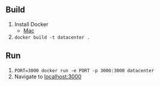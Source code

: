 ## Build

1. Install Docker
    * [Mac](https://docs.docker.com/docker-for-mac/)
2. `docker build -t datacenter .`

## Run

1. `PORT=3000 docker run -e PORT -p 3000:3000 datacenter`
2. Navigate to [localhost:3000](http://localhost:3000)
